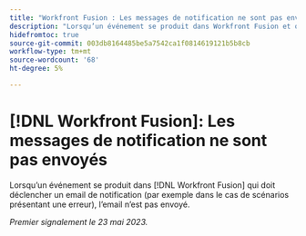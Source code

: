 ```yaml
---
title: "Workfront Fusion : Les messages de notification ne sont pas envoyés"
description: "Lorsqu’un événement se produit dans Workfront Fusion et qu’il doit déclencher un courrier électronique de notification (dans le cas de scénarios où une erreur se produit, par exemple), il n’est pas envoyé."
hidefromtoc: true
source-git-commit: 003db8164485be5a7542ca1f0814619121b5b8cb
workflow-type: tm+mt
source-wordcount: '68'
ht-degree: 5%

---
```



# [!DNL Workfront Fusion]: Les messages de notification ne sont pas envoyés

Lorsqu’un événement se produit dans [!DNL Workfront Fusion] qui doit déclencher un email de notification (par exemple dans le cas de scénarios présentant une erreur), l’email n’est pas envoyé.

_Premier signalement le 23 mai 2023._

